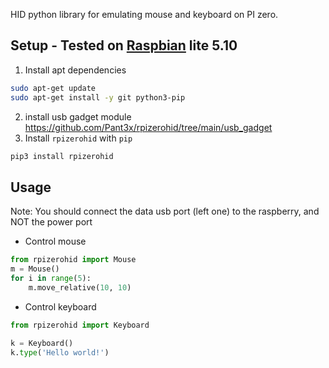 

HID python library for emulating mouse and keyboard on PI zero.

## Setup - Tested on [Raspbian](https://www.raspberrypi.com/software/operating-systems/#raspberry-pi-os-32-bit) lite 5.10

1. Install apt dependencies

```bash
sudo apt-get update
sudo apt-get install -y git python3-pip
```  


2. install usb gadget module  https://github.com/Pant3x/rpizerohid/tree/main/usb_gadget
3. Install `rpizerohid` with `pip`
```bash
pip3 install rpizerohid
```

## Usage
Note: You should connect the data usb port (left one) to the raspberry, and NOT the power port  
  
- Control mouse
```python
from rpizerohid import Mouse
m = Mouse()
for i in range(5):
    m.move_relative(10, 10)
```
- Control keyboard
```python
from rpizerohid import Keyboard

k = Keyboard()
k.type('Hello world!')
```
